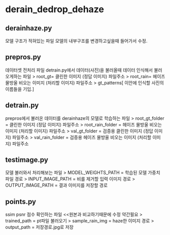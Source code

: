# derain_dedrop_dehaze

## derainhaze.py
모델 구조가 적혀있는 파일 모델의 내부구조를 변경하고싶을때 들어가서 수정.

## prepros.py
데이터셋 전처리 파일 detrain.py에서 데이터(사진)을 불러올때 데이터 인식해서 불러오게하는 파일 
    > root_gt= 클린한 이미지 (정답 이미지) 파일주소
    > root_rain= 헤이즈 물방울 비오는 이미지 (처리할 이미지) 파일주소
    > gt_patterns[ 이안에 인식할 사진의 이름들을 기입.]
## detrain.py
prepros에서 불러온 데이터를 derainhaze의 모델로 학습하는 파일
    > root_gt_folder = 클린한 이미지 (정답 이미지) 파일주소
    > root_rain_folder = 헤이즈 물방울 비오는 이미지 (처리할 이미지) 파일주소
    > val_gt_folder   = 검증용 클린한 이미지 (정답 이미지) 파일주소
    > val_rain_folder = 검증용 헤이즈 물방울 비오는 이미지 (처리할 이미지) 파일주소
## testimage.py
모델 불러와서 처리해보는 파일
    > MODEL_WEIGHTS_PATH = 학습된 모델 가중치 파일 경로
    > INPUT_IMAGE_PATH = 비를 제거할 입력 이미지 경로
    > OUTPUT_IMAGE_PATH = 결과 이미지를 저장할 경로
## points.py
ssim psnr 점수 확인하는 파일 <<원본과 비교하기때문에 수정 약간필요
    > trained_path = pt파일 불러오기
    > sample_rain_img = haze한 이미지 경로
    > output_path = 저장경로.jpg로 저장








